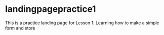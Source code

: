 # landingpagepractice1
This is a practice landing page for Lesson 1. Learning how to make a simple form and store
